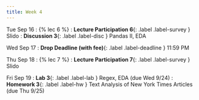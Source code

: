 ```yaml
---
title: Week 4
---
```


Tue Sep 16
: {% lec 6 %}
    <!-- : [Note 6](https://ds100.org/course-notes/regex/regex.html) -->
: **Lecture Participation 6**{: .label .label-survey } Slido
: **Discussion 3**{: .label .label-disc } Pandas II, EDA

Wed Sep 17
: **Drop Deadline (with fee)**{: .label .label-deadline } 11:59 PM

Thu Sep 18
: {% lec 7 %}
    <!-- : [Note 7](https://ds100.org/course-notes/visualization_1/visualization_1.html) -->
: **Lecture Participation 7**{: .label .label-survey } Slido

Fri Sep 19
: **Lab 3**{: .label .label-lab } Regex, EDA (due Wed 9/24)
: **Homework 3**{: .label .label-hw } Text Analysis of New York Times Articles (due Thu 9/25)
